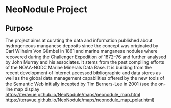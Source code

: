 
# NeoNodule Project

## Purpose

The project aims at curating the data and information published about hydrogeneous manganese deposits since the concept was originated by Carl Wilhelm Von Gümbel in 1861 
and marine manganese nodules where recovered during the Challenger Expedition of 1872–76 and further analysed by John Murray and his associates. It stems from the past 
compiling efforts of the NOAA-NGDC Marine Minerals Data Base. It is building from the recent development of Internet accessed bibliographic and 
data stores as well as the global data management capabilities offered by the new tools of the Semantic Web initially incepted by Tim Berners-Lee in 2001 
(see the on-line map display https://teravue.github.io/NeoNodule/maps/neonodule_map.html 
https://teravue.github.io/NeoNodule/maps/neonodule_map_polar.html)
